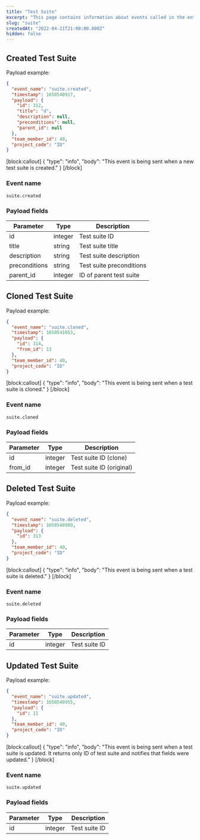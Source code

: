 ```yaml
---
title: "Test Suite"
excerpt: "This page contains information about events called in the entity Test Suite"
slug: "suite"
createdAt: "2022-04-21T21:00:00.000Z"
hidden: false
---
```


## Created Test Suite

Payload example:

```json
{
  "event_name": "suite.created",
  "timestamp": 1650540917,
  "payload": {
    "id": 312,
    "title": "d",
    "description": null,
    "preconditions": null,
    "parent_id": null
  },
  "team_member_id": 40,
  "project_code": "ID"
}
```
[block:callout]
{
  "type": "info",
  "body": "This event is being sent when a new test suite is created."
}
[/block]

### Event name

`suite.created`

### Payload fields

| Parameter     | Type   | Description              |
|---------------|--------|--------------------------|
| id            | integer    | Test suite ID            |
| title         | string | Test suite title         |
| description   | string | Test suite description   |
| preconditions | string | Test suite preconditions |
| parent_id     | integer    | ID of parent test suite  |

## Cloned Test Suite

Payload example:

```json
{
  "event_name": "suite.cloned",
  "timestamp": 1650541053,
  "payload": {
    "id": 314,
    "from_id": 13
  },
  "team_member_id": 40,
  "project_code": "ID"
}
```
[block:callout]
{
  "type": "info",
  "body": "This event is being sent when a test suite is cloned."
}
[/block]

### Event name

`suite.cloned`

### Payload fields

| Parameter | Type | Description              |
|-----------|------|--------------------------|
| id        | integer  | Test suite ID (clone)    |
| from_id   | integer  | Test suite ID (original) |

## Deleted Test Suite

Payload example:

```json
{
  "event_name": "suite.deleted",
  "timestamp": 1650540989,
  "payload": {
    "id": 313
  },
  "team_member_id": 40,
  "project_code": "ID"
}
```
[block:callout]
{
  "type": "info",
  "body": "This event is being sent when a test suite is deleted."
}
[/block]

### Event name

`suite.deleted`

### Payload fields

| Parameter | Type | Description   |
|-----------|------|---------------|
| id        | integer  | Test suite ID |

## Updated Test Suite

Payload example:

```json
{
  "event_name": "suite.updated",
  "timestamp": 1650540955,
  "payload": {
    "id": 11
  },
  "team_member_id": 40,
  "project_code": "ID"
}
```
[block:callout]
{
  "type": "info",
  "body": "This event is being sent when a test suite is updated. It returns only ID of test suite and notifies that fields were updated."
}
[/block]

### Event name

`suite.updated`

### Payload fields

| Parameter | Type | Description   |
|-----------|------|---------------|
| id        | integer  | Test suite ID |
